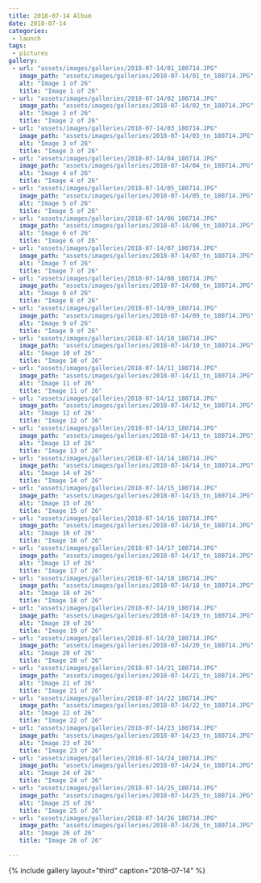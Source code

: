 ```yaml
---
title: 2018-07-14 Album
date: 2018-07-14
categories:
 - launch
tags:
 - pictures
gallery:
 - url: "assets/images/galleries/2018-07-14/01_180714.JPG"
   image_path: "assets/images/galleries/2018-07-14/01_tn_180714.JPG"
   alt: "Image 1 of 26"
   title: "Image 1 of 26"
 - url: "assets/images/galleries/2018-07-14/02_180714.JPG"
   image_path: "assets/images/galleries/2018-07-14/02_tn_180714.JPG"
   alt: "Image 2 of 26"
   title: "Image 2 of 26"
 - url: "assets/images/galleries/2018-07-14/03_180714.JPG"
   image_path: "assets/images/galleries/2018-07-14/03_tn_180714.JPG"
   alt: "Image 3 of 26"
   title: "Image 3 of 26"
 - url: "assets/images/galleries/2018-07-14/04_180714.JPG"
   image_path: "assets/images/galleries/2018-07-14/04_tn_180714.JPG"
   alt: "Image 4 of 26"
   title: "Image 4 of 26"
 - url: "assets/images/galleries/2018-07-14/05_180714.JPG"
   image_path: "assets/images/galleries/2018-07-14/05_tn_180714.JPG"
   alt: "Image 5 of 26"
   title: "Image 5 of 26"
 - url: "assets/images/galleries/2018-07-14/06_180714.JPG"
   image_path: "assets/images/galleries/2018-07-14/06_tn_180714.JPG"
   alt: "Image 6 of 26"
   title: "Image 6 of 26"
 - url: "assets/images/galleries/2018-07-14/07_180714.JPG"
   image_path: "assets/images/galleries/2018-07-14/07_tn_180714.JPG"
   alt: "Image 7 of 26"
   title: "Image 7 of 26"
 - url: "assets/images/galleries/2018-07-14/08_180714.JPG"
   image_path: "assets/images/galleries/2018-07-14/08_tn_180714.JPG"
   alt: "Image 8 of 26"
   title: "Image 8 of 26"
 - url: "assets/images/galleries/2018-07-14/09_180714.JPG"
   image_path: "assets/images/galleries/2018-07-14/09_tn_180714.JPG"
   alt: "Image 9 of 26"
   title: "Image 9 of 26"
 - url: "assets/images/galleries/2018-07-14/10_180714.JPG"
   image_path: "assets/images/galleries/2018-07-14/10_tn_180714.JPG"
   alt: "Image 10 of 26"
   title: "Image 10 of 26"
 - url: "assets/images/galleries/2018-07-14/11_180714.JPG"
   image_path: "assets/images/galleries/2018-07-14/11_tn_180714.JPG"
   alt: "Image 11 of 26"
   title: "Image 11 of 26"
 - url: "assets/images/galleries/2018-07-14/12_180714.JPG"
   image_path: "assets/images/galleries/2018-07-14/12_tn_180714.JPG"
   alt: "Image 12 of 26"
   title: "Image 12 of 26"
 - url: "assets/images/galleries/2018-07-14/13_180714.JPG"
   image_path: "assets/images/galleries/2018-07-14/13_tn_180714.JPG"
   alt: "Image 13 of 26"
   title: "Image 13 of 26"
 - url: "assets/images/galleries/2018-07-14/14_180714.JPG"
   image_path: "assets/images/galleries/2018-07-14/14_tn_180714.JPG"
   alt: "Image 14 of 26"
   title: "Image 14 of 26"
 - url: "assets/images/galleries/2018-07-14/15_180714.JPG"
   image_path: "assets/images/galleries/2018-07-14/15_tn_180714.JPG"
   alt: "Image 15 of 26"
   title: "Image 15 of 26"
 - url: "assets/images/galleries/2018-07-14/16_180714.JPG"
   image_path: "assets/images/galleries/2018-07-14/16_tn_180714.JPG"
   alt: "Image 16 of 26"
   title: "Image 16 of 26"
 - url: "assets/images/galleries/2018-07-14/17_180714.JPG"
   image_path: "assets/images/galleries/2018-07-14/17_tn_180714.JPG"
   alt: "Image 17 of 26"
   title: "Image 17 of 26"
 - url: "assets/images/galleries/2018-07-14/18_180714.JPG"
   image_path: "assets/images/galleries/2018-07-14/18_tn_180714.JPG"
   alt: "Image 18 of 26"
   title: "Image 18 of 26"
 - url: "assets/images/galleries/2018-07-14/19_180714.JPG"
   image_path: "assets/images/galleries/2018-07-14/19_tn_180714.JPG"
   alt: "Image 19 of 26"
   title: "Image 19 of 26"
 - url: "assets/images/galleries/2018-07-14/20_180714.JPG"
   image_path: "assets/images/galleries/2018-07-14/20_tn_180714.JPG"
   alt: "Image 20 of 26"
   title: "Image 20 of 26"
 - url: "assets/images/galleries/2018-07-14/21_180714.JPG"
   image_path: "assets/images/galleries/2018-07-14/21_tn_180714.JPG"
   alt: "Image 21 of 26"
   title: "Image 21 of 26"
 - url: "assets/images/galleries/2018-07-14/22_180714.JPG"
   image_path: "assets/images/galleries/2018-07-14/22_tn_180714.JPG"
   alt: "Image 22 of 26"
   title: "Image 22 of 26"
 - url: "assets/images/galleries/2018-07-14/23_180714.JPG"
   image_path: "assets/images/galleries/2018-07-14/23_tn_180714.JPG"
   alt: "Image 23 of 26"
   title: "Image 23 of 26"
 - url: "assets/images/galleries/2018-07-14/24_180714.JPG"
   image_path: "assets/images/galleries/2018-07-14/24_tn_180714.JPG"
   alt: "Image 24 of 26"
   title: "Image 24 of 26"
 - url: "assets/images/galleries/2018-07-14/25_180714.JPG"
   image_path: "assets/images/galleries/2018-07-14/25_tn_180714.JPG"
   alt: "Image 25 of 26"
   title: "Image 25 of 26"
 - url: "assets/images/galleries/2018-07-14/26_180714.JPG"
   image_path: "assets/images/galleries/2018-07-14/26_tn_180714.JPG"
   alt: "Image 26 of 26"
   title: "Image 26 of 26"

---
```


{% include gallery layout="third" caption="2018-07-14" %}
